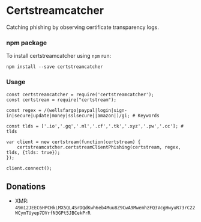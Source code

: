 # Certstreamcatcher
Catching phishing by observing certificate transparency logs.

### npm package

To install certstreamcatcher using `npm` run:

    npm install --save certstreamcatcher
    
### Usage

```
const certstreamcatcher = require('certstreamcatcher'); 
const certstream = require("certstream");

const regex = /(wellsfargo|paypal|login|sign-in|secure|update|money|sslsecure||amazon|)/gi; # Keywords

const tlds = ['.io','.gq','.ml','.cf','.tk','.xyz','.pw','.cc']; # tlds 

var client = new certstream(function(certstream) {  
	certstreamcatcher.certstreamClientPhishing(certstream, regex, tlds, {tlds: true});
});

client.connect();
```

## Donations
* XMR: `49m12JEEC6HPCHkLMX5QL4SrDQdKwh6eb4Muu8Z9CwA9MwemhzFQ3VcgHwyuR73rC22WCymTUyep7DVrfN3GPt5JBCekPrR`
